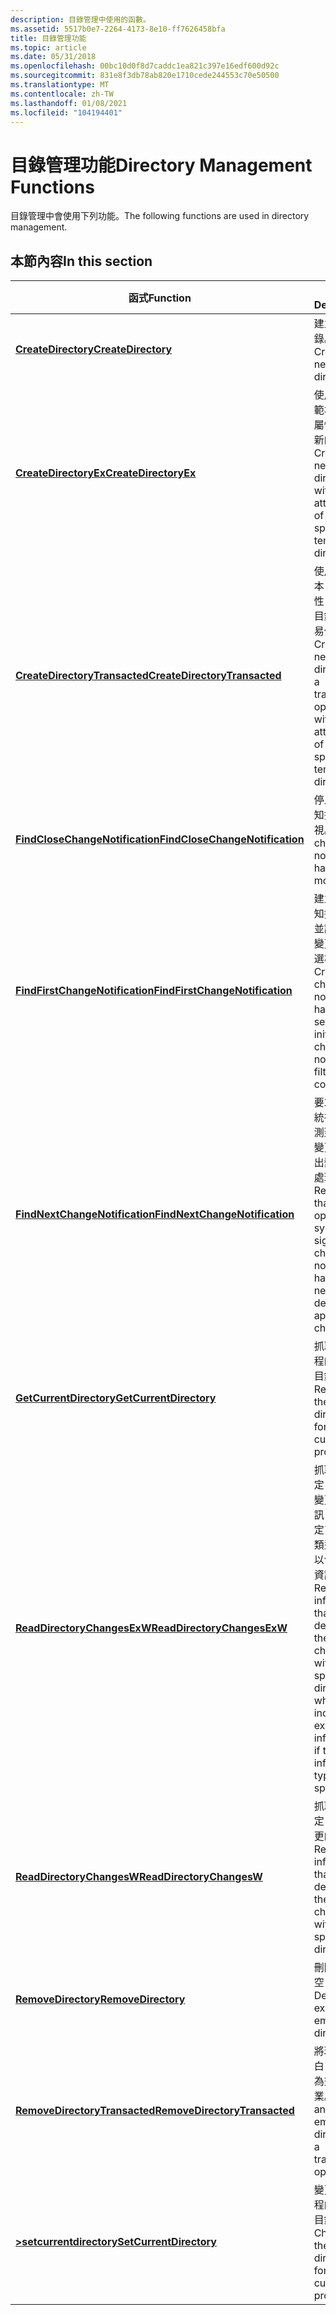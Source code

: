 ```yaml
---
description: 目錄管理中使用的函數。
ms.assetid: 5517b0e7-2264-4173-8e10-ff7626458bfa
title: 目錄管理功能
ms.topic: article
ms.date: 05/31/2018
ms.openlocfilehash: 00bc10d0f8d7caddc1ea821c397e16edf600d92c
ms.sourcegitcommit: 831e8f3db78ab820e1710cede244553c70e50500
ms.translationtype: MT
ms.contentlocale: zh-TW
ms.lasthandoff: 01/08/2021
ms.locfileid: "104194401"
---
```

# <a name="directory-management-functions"></a><span data-ttu-id="2e597-103">目錄管理功能</span><span class="sxs-lookup"><span data-stu-id="2e597-103">Directory Management Functions</span></span>

<span data-ttu-id="2e597-104">目錄管理中會使用下列功能。</span><span class="sxs-lookup"><span data-stu-id="2e597-104">The following functions are used in directory management.</span></span>

## <a name="in-this-section"></a><span data-ttu-id="2e597-105">本節內容</span><span class="sxs-lookup"><span data-stu-id="2e597-105">In this section</span></span>



| <span data-ttu-id="2e597-106">函式</span><span class="sxs-lookup"><span data-stu-id="2e597-106">Function</span></span>                                                                      | <span data-ttu-id="2e597-107">描述</span><span class="sxs-lookup"><span data-stu-id="2e597-107">Description</span></span>                                                                                                                                                               |
|-------------------------------------------------------------------------------|---------------------------------------------------------------------------------------------------------------------------------------------------------------------------|
| [<span data-ttu-id="2e597-108">**CreateDirectory**</span><span class="sxs-lookup"><span data-stu-id="2e597-108">**CreateDirectory**</span></span>](/windows/desktop/api/FileAPI/nf-fileapi-createdirectorya)<br/>                         | <span data-ttu-id="2e597-109">建立新目錄。</span><span class="sxs-lookup"><span data-stu-id="2e597-109">Creates a new directory.</span></span><br/>                                                                                                                                       |
| [<span data-ttu-id="2e597-110">**CreateDirectoryEx**</span><span class="sxs-lookup"><span data-stu-id="2e597-110">**CreateDirectoryEx**</span></span>](/windows/desktop/api/WinBase/nf-winbase-createdirectoryexa)<br/>                     | <span data-ttu-id="2e597-111">使用指定之範本目錄的屬性，建立新的目錄。</span><span class="sxs-lookup"><span data-stu-id="2e597-111">Creates a new directory with the attributes of a specified template directory.</span></span><br/>                                                                                 |
| [<span data-ttu-id="2e597-112">**CreateDirectoryTransacted**</span><span class="sxs-lookup"><span data-stu-id="2e597-112">**CreateDirectoryTransacted**</span></span>](/windows/desktop/api/WinBase/nf-winbase-createdirectorytransacteda)<br/>     | <span data-ttu-id="2e597-113">使用指定範本目錄的屬性，建立新目錄做為交易作業。</span><span class="sxs-lookup"><span data-stu-id="2e597-113">Creates a new directory as a transacted operation, with the attributes of a specified template directory.</span></span><br/>                                                      |
| [<span data-ttu-id="2e597-114">**FindCloseChangeNotification**</span><span class="sxs-lookup"><span data-stu-id="2e597-114">**FindCloseChangeNotification**</span></span>](/windows/desktop/api/FileAPI/nf-fileapi-findclosechangenotification)<br/> | <span data-ttu-id="2e597-115">停止變更通知控制碼監視。</span><span class="sxs-lookup"><span data-stu-id="2e597-115">Stops change notification handle monitoring.</span></span><br/>                                                                                                                   |
| [<span data-ttu-id="2e597-116">**FindFirstChangeNotification**</span><span class="sxs-lookup"><span data-stu-id="2e597-116">**FindFirstChangeNotification**</span></span>](/windows/desktop/api/FileAPI/nf-fileapi-findfirstchangenotificationa)<br/> | <span data-ttu-id="2e597-117">建立變更通知控制碼，並設定初始變更通知篩選準則。</span><span class="sxs-lookup"><span data-stu-id="2e597-117">Creates a change notification handle and sets up initial change notification filter conditions.</span></span><br/>                                                                |
| [<span data-ttu-id="2e597-118">**FindNextChangeNotification**</span><span class="sxs-lookup"><span data-stu-id="2e597-118">**FindNextChangeNotification**</span></span>](/windows/desktop/api/FileAPI/nf-fileapi-findnextchangenotification)<br/>   | <span data-ttu-id="2e597-119">要求作業系統在下次偵測到適當的變更時，發出變更通知處理。</span><span class="sxs-lookup"><span data-stu-id="2e597-119">Requests that the operating system signal a change notification handle the next time it detects an appropriate change.</span></span><br/>                                         |
| [<span data-ttu-id="2e597-120">**GetCurrentDirectory**</span><span class="sxs-lookup"><span data-stu-id="2e597-120">**GetCurrentDirectory**</span></span>](/windows/desktop/api/WinBase/nf-winbase-getcurrentdirectory)<br/>                 | <span data-ttu-id="2e597-121">抓取目前進程的目前的目錄。</span><span class="sxs-lookup"><span data-stu-id="2e597-121">Retrieves the current directory for the current process.</span></span><br/>                                                                                                       |
| [<span data-ttu-id="2e597-122">**ReadDirectoryChangesExW**</span><span class="sxs-lookup"><span data-stu-id="2e597-122">**ReadDirectoryChangesExW**</span></span>](/windows/desktop/api/WinBase/nf-winbase-readdirectorychangesexw)<br/>         | <span data-ttu-id="2e597-123">抓取描述指定目錄內之變更的資訊，如果指定了該資訊類型，就可以包含擴充資訊。</span><span class="sxs-lookup"><span data-stu-id="2e597-123">Retrieves information that describes the changes within the specified directory, which can include extended information if that information type is specified.</span></span><br/> |
| [<span data-ttu-id="2e597-124">**ReadDirectoryChangesW**</span><span class="sxs-lookup"><span data-stu-id="2e597-124">**ReadDirectoryChangesW**</span></span>](/windows/desktop/api/WinBase/nf-winbase-readdirectorychangesw)<br/>             | <span data-ttu-id="2e597-125">抓取描述指定目錄內變更的資訊。</span><span class="sxs-lookup"><span data-stu-id="2e597-125">Retrieves information that describes the changes within the specified directory.</span></span><br/>                                                                               |
| [<span data-ttu-id="2e597-126">**RemoveDirectory**</span><span class="sxs-lookup"><span data-stu-id="2e597-126">**RemoveDirectory**</span></span>](/windows/desktop/api/FileAPI/nf-fileapi-removedirectorya)<br/>                         | <span data-ttu-id="2e597-127">刪除現有的空白目錄。</span><span class="sxs-lookup"><span data-stu-id="2e597-127">Deletes an existing empty directory.</span></span><br/>                                                                                                                           |
| [<span data-ttu-id="2e597-128">**RemoveDirectoryTransacted**</span><span class="sxs-lookup"><span data-stu-id="2e597-128">**RemoveDirectoryTransacted**</span></span>](/windows/desktop/api/WinBase/nf-winbase-removedirectorytransacteda)<br/>     | <span data-ttu-id="2e597-129">將現有的空白目錄刪除為交易作業。</span><span class="sxs-lookup"><span data-stu-id="2e597-129">Deletes an existing empty directory as a transacted operation.</span></span><br/>                                                                                                 |
| [<span data-ttu-id="2e597-130">**>setcurrentdirectory**</span><span class="sxs-lookup"><span data-stu-id="2e597-130">**SetCurrentDirectory**</span></span>](/windows/desktop/api/WinBase/nf-winbase-setcurrentdirectory)<br/>                 | <span data-ttu-id="2e597-131">變更目前進程的目前的目錄。</span><span class="sxs-lookup"><span data-stu-id="2e597-131">Changes the current directory for the current process.</span></span><br/>                                                                                                         |



 

 

 





